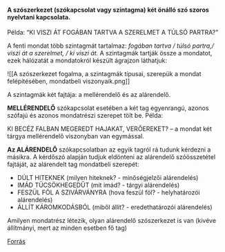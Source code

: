 #### A szószerkezet (szókapcsolat vagy szintagma) két önálló szó szoros nyelvtani kapcsolata. 

Példa:
“KI VISZI ÁT FOGÁBAN TARTVA A SZERELMET A TÚLSÓ PARTRA?”

A fenti mondat több szintagmát tartalmaz: _fogában tartva / túlsó partra,/ viszi át a szerelmet, / ki viszi át._ A szintagmák tartják össze a mondatot, ezek hálózatát a mondatokról készült ágrajzon láthatjuk:

![[A szószerkezet fogalma, a szintagmák típusai, szerepük a mondat felépítésében, mondatbeli viszonyaik.png]]

A szintagmák két fajtája: a mellérendelő és az alárendelő.

**MELLÉRENDELŐ** szókapcsolat esetében a két tag egyenrangú, azonos szófajú és azonos mondatrészi szerepet tölt be. Példa:

KI BECÉZ FALBAN MEGEREDT HAJAKAT, VERŐEREKET? – a mondat két tárgya mellérendelő viszonyban van egymással.

**Az ALÁRENDELŐ** szókapcsolatban az egyik tagról rá tudunk kérdezni a másikra. A kérdőszó alapján tudjuk eldönteni az alárendelő szóösszetétel fajtáját, az alárendelt tag mondatbeli szerepét:

- DÚLT HITEKNEK (milyen hiteknek? - minőségjelzői alárendelés)
- IMÁD TÜCSÖKHEGEDŰT (mit imád? - tárgyi alárendelés)
- FESZÜL FÖL A SZIVÁRVÁNYRA (hova feszül föl? - helyhatározói alárendelés)
- ÁLLÍT KÁROMKODÁSBÓL (miből állít? - eredethatározói alárendelés)

Amilyen mondatrész létezik, olyan alárendelő szószerkezet is van (kivéve állítmányi, mert az minden esetben fő tag)

[Forrás](https://irodalomora.hu/a-szoszerkezetek-szerepe-a-mondatban/)
